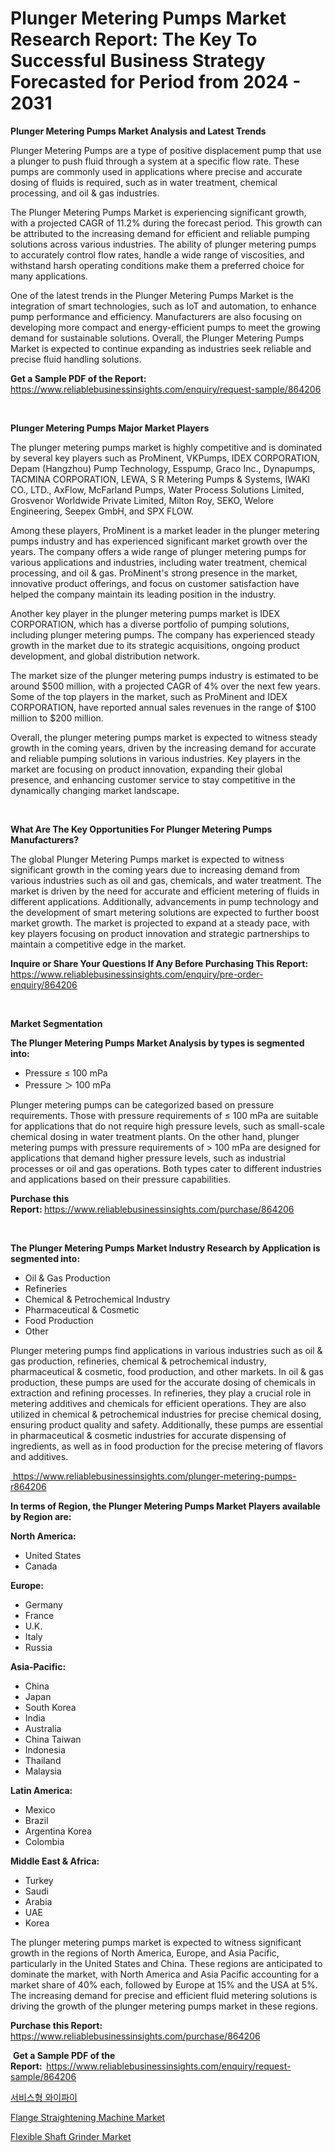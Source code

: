 <p><h1>Plunger Metering Pumps Market Research Report: The Key To Successful Business Strategy Forecasted for Period from 2024 - 2031</h1></p><p><strong>Plunger Metering Pumps Market Analysis and Latest Trends</strong></p>
<p><p>Plunger Metering Pumps are a type of positive displacement pump that use a plunger to push fluid through a system at a specific flow rate. These pumps are commonly used in applications where precise and accurate dosing of fluids is required, such as in water treatment, chemical processing, and oil & gas industries.</p><p>The Plunger Metering Pumps Market is experiencing significant growth, with a projected CAGR of 11.2% during the forecast period. This growth can be attributed to the increasing demand for efficient and reliable pumping solutions across various industries. The ability of plunger metering pumps to accurately control flow rates, handle a wide range of viscosities, and withstand harsh operating conditions make them a preferred choice for many applications.</p><p>One of the latest trends in the Plunger Metering Pumps Market is the integration of smart technologies, such as IoT and automation, to enhance pump performance and efficiency. Manufacturers are also focusing on developing more compact and energy-efficient pumps to meet the growing demand for sustainable solutions. Overall, the Plunger Metering Pumps Market is expected to continue expanding as industries seek reliable and precise fluid handling solutions.</p></p>
<p><strong>Get a Sample PDF of the Report:&nbsp;</strong> <a href="https://www.reliablebusinessinsights.com/enquiry/request-sample/864206">https://www.reliablebusinessinsights.com/enquiry/request-sample/864206</a></p>
<p>&nbsp;</p>
<p><strong>Plunger Metering Pumps Major Market Players</strong></p>
<p><p>The plunger metering pumps market is highly competitive and is dominated by several key players such as ProMinent, VKPumps, IDEX CORPORATION, Depam (Hangzhou) Pump Technology, Esspump, Graco Inc., Dynapumps, TACMINA CORPORATION, LEWA, S R Metering Pumps & Systems, IWAKI CO., LTD., AxFlow, McFarland Pumps, Water Process Solutions Limited, Grosvenor Worldwide Private Limited, Milton Roy, SEKO, Welore Engineering, Seepex GmbH, and SPX FLOW.</p><p>Among these players, ProMinent is a market leader in the plunger metering pumps industry and has experienced significant market growth over the years. The company offers a wide range of plunger metering pumps for various applications and industries, including water treatment, chemical processing, and oil & gas. ProMinent's strong presence in the market, innovative product offerings, and focus on customer satisfaction have helped the company maintain its leading position in the industry.</p><p>Another key player in the plunger metering pumps market is IDEX CORPORATION, which has a diverse portfolio of pumping solutions, including plunger metering pumps. The company has experienced steady growth in the market due to its strategic acquisitions, ongoing product development, and global distribution network.</p><p>The market size of the plunger metering pumps industry is estimated to be around $500 million, with a projected CAGR of 4% over the next few years. Some of the top players in the market, such as ProMinent and IDEX CORPORATION, have reported annual sales revenues in the range of $100 million to $200 million.</p><p>Overall, the plunger metering pumps market is expected to witness steady growth in the coming years, driven by the increasing demand for accurate and reliable pumping solutions in various industries. Key players in the market are focusing on product innovation, expanding their global presence, and enhancing customer service to stay competitive in the dynamically changing market landscape.</p></p>
<p>&nbsp;</p>
<p><strong>What Are The Key Opportunities For Plunger Metering Pumps Manufacturers?</strong></p>
<p><p>The global Plunger Metering Pumps market is expected to witness significant growth in the coming years due to increasing demand from various industries such as oil and gas, chemicals, and water treatment. The market is driven by the need for accurate and efficient metering of fluids in different applications. Additionally, advancements in pump technology and the development of smart metering solutions are expected to further boost market growth. The market is projected to expand at a steady pace, with key players focusing on product innovation and strategic partnerships to maintain a competitive edge in the market.</p></p>
<p><strong>Inquire or Share Your Questions If Any Before Purchasing This Report:</strong> <a href="https://www.reliablebusinessinsights.com/enquiry/pre-order-enquiry/864206">https://www.reliablebusinessinsights.com/enquiry/pre-order-enquiry/864206</a></p>
<p>&nbsp;</p>
<p><strong>Market Segmentation</strong></p>
<p><strong>The Plunger Metering Pumps Market Analysis by types is segmented into:</strong></p>
<p><ul><li>Pressure ≤ 100 mPa</li><li>Pressure ＞ 100 mPa</li></ul></p>
<p><p>Plunger metering pumps can be categorized based on pressure requirements. Those with pressure requirements of ≤ 100 mPa are suitable for applications that do not require high pressure levels, such as small-scale chemical dosing in water treatment plants. On the other hand, plunger metering pumps with pressure requirements of > 100 mPa are designed for applications that demand higher pressure levels, such as industrial processes or oil and gas operations. Both types cater to different industries and applications based on their pressure capabilities.</p></p>
<p><strong>Purchase this Report:&nbsp;</strong><a href="https://www.reliablebusinessinsights.com/purchase/864206">https://www.reliablebusinessinsights.com/purchase/864206</a></p>
<p>&nbsp;</p>
<p><strong>The Plunger Metering Pumps Market Industry Research by Application is segmented into:</strong></p>
<p><ul><li>Oil & Gas Production</li><li>Refineries</li><li>Chemical & Petrochemical Industry</li><li>Pharmaceutical & Cosmetic</li><li>Food Production</li><li>Other</li></ul></p>
<p><p>Plunger metering pumps find applications in various industries such as oil & gas production, refineries, chemical & petrochemical industry, pharmaceutical & cosmetic, food production, and other markets. In oil & gas production, these pumps are used for the accurate dosing of chemicals in extraction and refining processes. In refineries, they play a crucial role in metering additives and chemicals for efficient operations. They are also utilized in chemical & petrochemical industries for precise chemical dosing, ensuring product quality and safety. Additionally, these pumps are essential in pharmaceutical & cosmetic industries for accurate dispensing of ingredients, as well as in food production for the precise metering of flavors and additives.</p></p>
<p><a href="https://www.reliablebusinessinsights.com/plunger-metering-pumps-r864206">&nbsp;https://www.reliablebusinessinsights.com/plunger-metering-pumps-r864206</a></p>
<p><strong>In terms of Region, the Plunger Metering Pumps Market Players available by Region are:</strong></p>
<p>
    <p> <strong> North America: </strong>
        <ul>
            <li>United States</li>
            <li>Canada</li>
        </ul>
        </p> 
    <p> <strong> Europe: </strong>
        <ul>
            <li>Germany</li>
            <li>France</li>
            <li>U.K.</li>
            <li>Italy</li>
            <li>Russia</li>
        </ul>
        </p> 
    <p> <strong> Asia-Pacific: </strong>
        <ul>
            <li>China</li>
            <li>Japan</li>
            <li>South Korea</li>
            <li>India</li>
            <li>Australia</li>
            <li>China Taiwan</li>
            <li>Indonesia</li>
            <li>Thailand</li>
            <li>Malaysia</li>
        </ul>
        </p> 
    <p> <strong> Latin America: </strong>
        <ul>
            <li>Mexico</li>
            <li>Brazil</li>
            <li>Argentina Korea</li>
            <li>Colombia</li>
        </ul>
        </p> 
    <p> <strong> Middle East & Africa: </strong>
        <ul>
            <li>Turkey</li>
            <li>Saudi</li>
            <li>Arabia</li>
            <li>UAE</li>
            <li>Korea</li>
        </ul>
    </p>
    </p>
<p><p>The plunger metering pumps market is expected to witness significant growth in the regions of North America, Europe, and Asia Pacific, particularly in the United States and China. These regions are anticipated to dominate the market, with North America and Asia Pacific accounting for a market share of 40% each, followed by Europe at 15% and the USA at 5%. The increasing demand for precise and efficient fluid metering solutions is driving the growth of the plunger metering pumps market in these regions.</p></p>
<p><strong>Purchase this Report: </strong><a href="https://www.reliablebusinessinsights.com/purchase/864206">https://www.reliablebusinessinsights.com/purchase/864206</a></p>
<p>&nbsp;<strong>Get a Sample PDF of the Report:&nbsp;&nbsp;</strong><a href="https://www.reliablebusinessinsights.com/enquiry/request-sample/864206">https://www.reliablebusinessinsights.com/enquiry/request-sample/864206</a></p>
<p><strong></strong></p>
<p><p><a href="https://github.com/sougarounis/Market-Research-Report-List-4/blob/main/6557321168999.md">서비스형 와이파이</a></p><p><a href="https://github.com/beatblasta/Market-Research-Report-List-4/blob/main/flange-straightening-machine-market.md">Flange Straightening Machine Market</a></p><p><a href="https://github.com/shotows/Market-Research-Report-List-3/blob/main/flexible-shaft-grinder-market.md">Flexible Shaft Grinder Market</a></p></p>